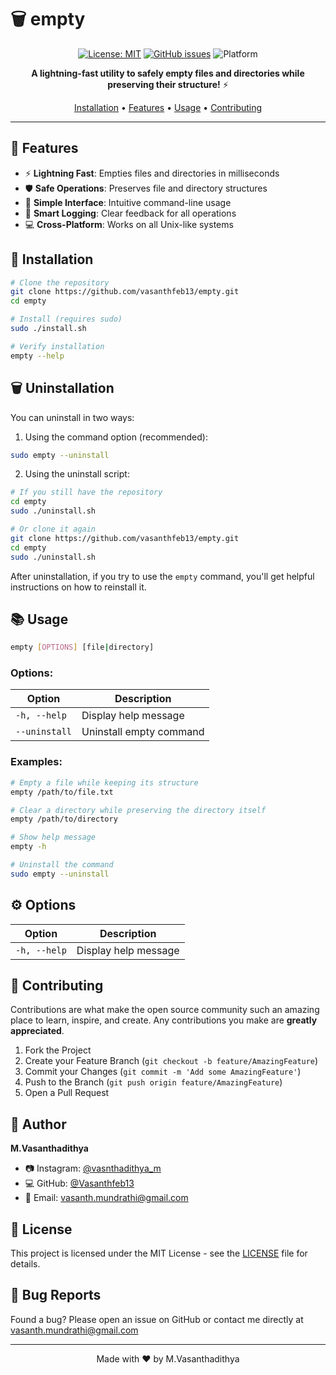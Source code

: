 # 🗑️ empty

<div align="center">

[![License: MIT](https://img.shields.io/badge/License-MIT-yellow.svg)](https://opensource.org/licenses/MIT)
[![GitHub issues](https://img.shields.io/github/issues/Vasanthfeb13/empty)](https://github.com/Vasanthfeb13/empty/issues)
![Platform](https://img.shields.io/badge/platform-linux%20%7C%20unix-blue)

**A lightning-fast utility to safely empty files and directories while preserving their structure!** ⚡

[Installation](#installation) •
[Features](#features) •
[Usage](#usage) •
[Contributing](#contributing)

</div>

---

## 🚀 Features

- ⚡ **Lightning Fast**: Empties files and directories in milliseconds
- 🛡️ **Safe Operations**: Preserves file and directory structures
- 🎯 **Simple Interface**: Intuitive command-line usage
- 📝 **Smart Logging**: Clear feedback for all operations
- 💻 **Cross-Platform**: Works on all Unix-like systems

## 🔧 Installation

```bash
# Clone the repository
git clone https://github.com/vasanthfeb13/empty.git
cd empty

# Install (requires sudo)
sudo ./install.sh

# Verify installation
empty --help
```

## 🗑️ Uninstallation

You can uninstall in two ways:

1. Using the command option (recommended):
```bash
sudo empty --uninstall
```

2. Using the uninstall script:
```bash
# If you still have the repository
cd empty
sudo ./uninstall.sh

# Or clone it again
git clone https://github.com/vasanthfeb13/empty.git
cd empty
sudo ./uninstall.sh
```

After uninstallation, if you try to use the `empty` command, you'll get helpful instructions on how to reinstall it.

## 📚 Usage

```bash
empty [OPTIONS] [file|directory]
```

### Options:
| Option         | Description                    |
| -------------- | ------------------------------ |
| `-h, --help`   | Display help message          |
| `--uninstall`  | Uninstall empty command       |

### Examples:

```bash
# Empty a file while keeping its structure
empty /path/to/file.txt

# Clear a directory while preserving the directory itself
empty /path/to/directory

# Show help message
empty -h

# Uninstall the command
sudo empty --uninstall
```

## ⚙️ Options

| Option       | Description          |
| ------------ | -------------------- |
| `-h, --help` | Display help message |

## 🤝 Contributing

Contributions are what make the open source community such an amazing place to learn, inspire, and create. Any contributions you make are **greatly appreciated**.

1. Fork the Project
2. Create your Feature Branch (`git checkout -b feature/AmazingFeature`)
3. Commit your Changes (`git commit -m 'Add some AmazingFeature'`)
4. Push to the Branch (`git push origin feature/AmazingFeature`)
5. Open a Pull Request

## 👤 Author

**M.Vasanthadithya**

- 📷 Instagram: [@vasnthadithya_m](https://instagram.com/vasnthadithya_m)
- 💻 GitHub: [@Vasanthfeb13](https://github.com/Vasanthfeb13)
- 📧 Email: vasanth.mundrathi@gmail.com

## 📝 License

This project is licensed under the MIT License - see the [LICENSE](LICENSE) file for details.

## 🐛 Bug Reports

Found a bug? Please open an issue on GitHub or contact me directly at vasanth.mundrathi@gmail.com

---

<div align="center">
Made with ❤️ by M.Vasanthadithya
</div>
